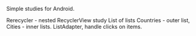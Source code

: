 Simple studies for Android.

Rerecycler - nested RecyclerView study
List of lists Countries - outer list, Cities - inner lists. ListAdapter, handle clicks on items.

